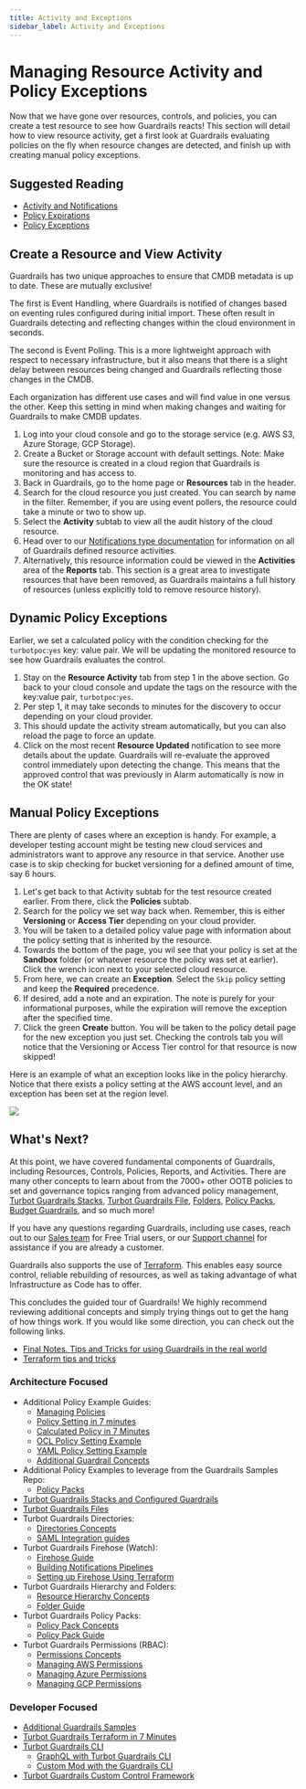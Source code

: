 ```yaml
---
title: Activity and Exceptions
sidebar_label: Activity and Exceptions
---
```


# Managing Resource Activity and Policy Exceptions

Now that we have gone over resources, controls, and policies, you can create a test resource to see how Guardrails reacts! This section will detail how to view resource activity, get a first look at Guardrails evaluating policies on the fly when resource changes are detected, and finish up with creating manual policy exceptions.

## Suggested Reading

- [Activity and Notifications](concepts/notifications)
- [Policy Expirations](concepts/policies/values-settings#expiration)
- [Policy Exceptions](guides/managing-policies#creating-an-exception)

## Create a Resource and View Activity

Guardrails has two unique approaches to ensure that CMDB metadata is up to date. These are mutually exclusive!

The first is Event Handling, where Guardrails is notified of changes based on eventing rules configured during initial import. These often result in Guardrails detecting and reflecting changes within the cloud environment in seconds.

The second is Event Polling. This is a more lightweight approach with respect to necessary infrastructure, but it also means that there is a slight delay between resources being changed and Guardrails reflecting those changes in the CMDB.

Each organization has different use cases and will find value in one versus the other. Keep this setting in mind when making changes and waiting for Guardrails to make CMDB updates.

1. Log into your cloud console and go to the storage service (e.g. AWS S3, Azure Storage, GCP Storage).
2. Create a Bucket or Storage account with default settings. Note: Make sure the resource is created in a cloud region that Guardrails is monitoring and has access to.
3. Back in Guardrails, go to the home page or **Resources** tab in the header.
4. Search for the cloud resource you just created. You can search by name in the filter. Remember, if you are using event pollers, the resource could take a minute or two to show up.
5. Select the **Activity** subtab to view all the audit history of the cloud resource.
6. Head over to our [Notifications type documentation](concepts/notifications#notification-types) for information on all of Guardrails defined resource activities.
7. Alternatively, this resource information could be viewed in the **Activities** area of the **Reports** tab. This section is a great area to investigate resources that have been removed, as Guardrails maintains a full history of resources (unless explicitly told to remove resource history).

## Dynamic Policy Exceptions

Earlier, we set a calculated policy with the condition checking for the `turbotpoc`:`yes` key: value pair. We will be updating the monitored resource to see how Guardrails evaluates the control.

1. Stay on the **Resource Activity** tab from step 1 in the above section. Go back to your cloud console and update the tags on the resource with the key:value pair, `turbotpoc`:`yes`.
2. Per step 1, it may take seconds to minutes for the discovery to occur depending on your cloud provider.
3. This should update the activity stream automatically, but you can also reload the page to force an update.
4. Click on the most recent **Resource Updated** notification to see more details about the update. Guardrails will re-evaluate the approved control immediately upon detecting the change. This means that the approved control that was previously in Alarm automatically is now in the OK state!

## Manual Policy Exceptions

There are plenty of cases where an exception is handy. For example, a developer testing account might be testing new cloud services and administrators want to approve any resource in that service. Another use case is to skip checking for bucket versioning for a defined amount of time, say 6 hours.

1. Let's get back to that Activity subtab for the test resource created earlier. From there, click the **Policies** subtab.
2. Search for the policy we set way back when. Remember, this is either **Versioning** or **Access Tier** depending on your cloud provider.
3. You will be taken to a detailed policy value page with information about the policy setting that is inherited by the resource.
4. Towards the bottom of the page, you wil see that your policy is set at the **Sandbox** folder (or whatever resource the policy was set at earlier). Click the wrench icon next to your selected cloud resource.
5. From here, we can create an **Exception**. Select the `Skip` policy setting and keep the **Required** precedence.
6. If desired, add a note and an expiration. The note is purely for your informational purposes, while the expiration will remove the exception after the specified time.
7. Click the green **Create** button. You will be taken to the policy detail page for the new exception you just set. Checking the controls tab you will notice that the Versioning or Access Tier control for that resource is now skipped!

Here is an example of what an exception looks like in the policy hierarchy. Notice that there exists a policy setting at the AWS account level, and an exception has been set at the region level.

![](/images/docs/guardrails/exception-example.png)

## What's Next?

At this point, we have covered fundamental components of Guardrails, including Resources, Controls, Policies, Reports, and Activities. There are many other concepts to learn about from the 7000+ other OOTB policies to set and governance topics ranging from advanced policy management, [Turbot Guardrails Stacks](guides/network-stack), [Turbot Guardrails File](guides/files), [Folders](concepts/resources/hierarchy), [Policy Packs](concepts/resources/policy-packs), [Budget Guardrails](concepts/guardrails/budget), and so much more!

If you have any questions regarding Guardrails, including use cases, reach out to our [Sales team](mailto:sales+poc@turbot.com) for Free Trial users, or our [Support channel](mailto:help@turbot.com) for assistance if you are already a customer.

Guardrails also supports the use of [Terraform](getting-started/terraform-for-everything). This enables easy source control, reliable rebuilding of resources, as well as taking advantage of what Infrastructure as Code has to offer.

This concludes the guided tour of Guardrails! We highly recommend reviewing additional concepts and simply trying things out to get the hang of how things work. If you would like some direction, you can check out the following links.

- [Final Notes. Tips and Tricks for using Guardrails in the real world](getting-started/next)
- [Terraform tips and tricks](getting-started/terraform-for-everything)

### Architecture Focused

- Additional Policy Example Guides:
  - [Managing Policies](guides/managing-policies)
  - [Policy Setting in 7 minutes](7-minute-labs/set-policy)
  - [Calculated Policy in 7 Minutes](7-minute-labs/calc-policy)
  - [OCL Policy Setting Example](guides/managing-policies/OCL)
  - [YAML Policy Setting Example](guides/managing-policies/YAML)
  - [Additional Guardrail Concepts](concepts/guardrails)
- Additional Policy Examples to leverage from the Guardrails Samples Repo:
  - [Policy Packs](https://github.com/turbot/guardrails-samples/tree/main/policy_packs)
- [Turbot Guardrails Stacks and Configured Guardrails](concepts/guardrails/configured)
- [Turbot Guardrails Files](guides/files)
- Turbot Guardrails Directories:
  - [Directories Concepts](concepts/iam/authentication)
  - [SAML Integration guides](guides/directories#saml-providers)
- Turbot Guardrails Firehose (Watch):
  - [Firehose Guide](guides/firehose)
  - [Building Notifications Pipelines](guides/firehose/pipelines)
  - [Setting up Firehose Using Terraform](https://github.com/turbot/guardrails-samples/tree/main/mod_examples/firehose-aws-sns/setup/terraform)
- Turbot Guardrails Hierarchy and Folders:
  - [Resource Hierarchy Concepts](concepts/resources/hierarchy)
  - [Folder Guide](guides/working-with-folders)
- Turbot Guardrails Policy Packs:
  - [Policy Pack Concepts](concepts/resources/policy-packs)
  - [Policy Pack Guide](guides/policy-packs)
- Turbot Guardrails Permissions (RBAC):
  - [Permissions Concepts](concepts/iam/permissions)
  - [Managing AWS Permissions](integrations/aws/permissions)
  - [Managing Azure Permissions](integrations/azure/permissions)
  - [Managing GCP Permissions](integrations/gcp/permissions)

### Developer Focused

- [Additional Guardrails Samples](https://github.com/turbot/guardrails-samples/tree/main/api_examples)
- [Turbot Guardrails Terraform in 7 Minutes](7-minute-labs/terraform)
- [Turbot Guardrails CLI](reference/cli)
  - [GraphQL with Turbot Guardrails CLI](7-minute-labs/cli#query-turbot-with-turbot-graphql)
  - [Custom Mod with the Guardrails CLI](7-minute-labs/cli#build-and-publish-a-mod)
- [Turbot Guardrails Custom Control Framework](7-minute-labs/custom-mod)
